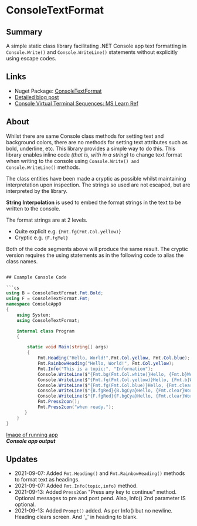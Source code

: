 # ConsoleTextFormat

## Summary

A simple static class library facilitating 
.NET Console app text formatting in ```Console.Write()``` 
and ```Console.WriteLine()``` statements without explicitly using escape codes.

## Links

- Nuget Package: [ConsoleTextFormat](https://www.nuget.org/packages/ConsoleTextFormat)
- [Detailed blog post](https://davidjones.sportronics.com.au/coding/ConsoleTextFormat-Formatting_Console_App_Text-coding.html)
- [Console Virtual Terminal Sequences: MS Learn Ref](https://learn.microsoft.com/en-us/windows/console/console-virtual-terminal-sequences?wt.mc_id=WDIT-MVP-5000301)

## About
Whilst there are same Console class methods for setting text and background colors, there are no methods for setting text attributes such as bold, underline, etc. This library provides a simple way to do this.
This library enables inline code _(that is, with in a string)_ to change  text format when
writing to the console using ```Console.Write() and Console.WriteLine()``` methods. 

The class entities have been made a cryptic as possible whilst maintaining interpretation upon inspection.
The strings so used are not escaped, but are interpreted by the library. 

**String Interpolation** is used to embed the format strings in the text to be written to the console.

The format strings are at 2 levels.
  - Quite explicit e.g. ```{Fmt.fg(Fmt.Col.yellow)}```
  - Cryptic e.g. ```{F.fgYel}```

Both of the code segments above will produce the same result. 
The cryptic version requires the using statements as in the following code to alias the class names.

```cs

## Example Console Code

```cs
using B = ConsoleTextFormat.Fmt.Bold;
using F = ConsoleTextFormat.Fmt;
namespace ConsoleApp9
{
    using System;
    using ConsoleTextFormat;

    internal class Program
    {

        static void Main(string[] args)
        {
            Fmt.Heading("Hello, World!",Fmt.Col.yellow, Fmt.Col.blue);
            Fmt.RainbowHeading("Hello, World!", Fmt.Col.yellow);
            Fmt.Info("This is a topic:", "Information");            
            Console.WriteLine($"{Fmt.bg(Fmt.Col.white)}Hello, {Fmt.b}World!{Fmt._b}{Fmt.clear}");
            Console.WriteLine($"{Fmt.fg(Fmt.Col.yellow)}Hello, {Fmt.b}World!{Fmt._b}{Fmt.clear}");
            Console.WriteLine($"{Fmt.fg(Fmt.Col.blue)}Hello, {Fmt.clear}World!");
            Console.WriteLine($"{B.fgRed}{B.bgCya}Hello, {Fmt.clear}World!");
            Console.WriteLine($"{F.fgRed}{F.bgCya}Hello, {Fmt.clear}World!");
            Fmt.Press2con();
            Fmt.Press2con("when ready."); 
       }
    }
}
```

[Image of running app](https://davidjones.sportronics.com.au/media/consoleformat.png)  
**_Console app output_**

## Updates

- 2021-09-07: Added ```Fmt.Heading()``` and ```Fmt.RainbowHeading()``` methods to format text as headings.
- 2021-09-07: Added ```Fmt.Info(topic,info)``` method.
- 2021-09-13: Added ```Press2Con``` "Press any key to continue" method. Optional messages to pre and post pend. Also, Info() 2nd parameter IS optional.
- 2021-09-13: Added ```Prompt()``` added. As per Info() but no newline. Heading clears screen. And '_' in heading to blank.

